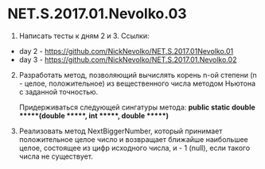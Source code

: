 # NET.S.2017.01.Nevolko.03

1.  Написать тесты к дням 2 и 3. Ссылки:
   *  day 2 - https://github.com/NickNevolko/NET.S.2017.01Nevolko.01
   *  day 3 - https://github.com/NickNevolko/NET.S.2017.01.Nevolko.02
2.	Разработать метод, позволяющий вычислять корень n-ой степени
    (n - целое, положительное) из вещественного числа методом Ньютона с заданной точностью.
    
    Придерживаться следующей сингатуры метода:
    <b>public static double *****(double *****, int *****, double *****)</b>
3.	Реализовать метод NextBiggerNumber, который принимает положительное целое число и возвращает ближайше наибольшее  целое, состоящее из цифр исходного числа, и - 1 (null), если такого числа не существует. 

